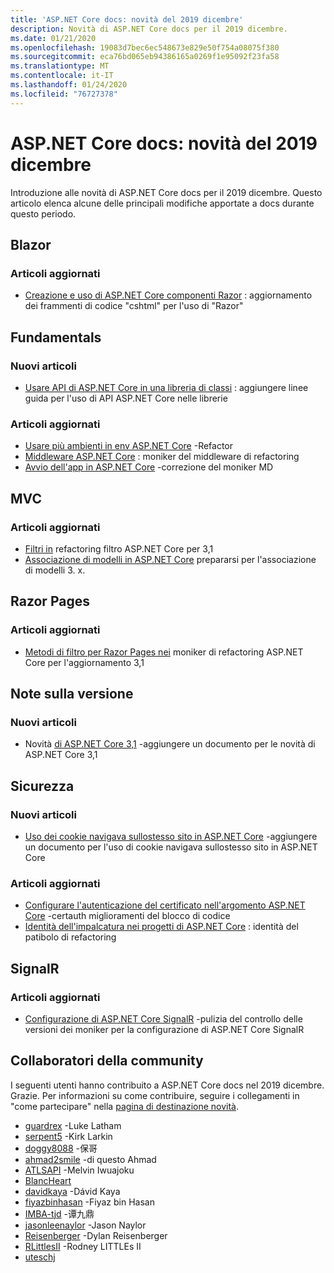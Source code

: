 ```yaml
---
title: 'ASP.NET Core docs: novità del 2019 dicembre'
description: Novità di ASP.NET Core docs per il 2019 dicembre.
ms.date: 01/21/2020
ms.openlocfilehash: 19083d7bec6ec548673e829e50f754a08075f380
ms.sourcegitcommit: eca76bd065eb94386165a0269f1e95092f23fa58
ms.translationtype: MT
ms.contentlocale: it-IT
ms.lasthandoff: 01/24/2020
ms.locfileid: "76727378"
---
```

# <a name="aspnet-core-docs-whats-new-for-december-2019"></a>ASP.NET Core docs: novità del 2019 dicembre

Introduzione alle novità di ASP.NET Core docs per il 2019 dicembre. Questo articolo elenca alcune delle principali modifiche apportate a docs durante questo periodo.

## <a name="blazor"></a>Blazor

### <a name="updated-articles"></a>Articoli aggiornati

- [Creazione e uso di ASP.NET Core componenti Razor](../blazor/components.md) : aggiornamento dei frammenti di codice "cshtml" per l'uso di "Razor"

## <a name="fundamentals"></a>Fundamentals

### <a name="new-articles"></a>Nuovi articoli

- [Usare API di ASP.NET Core in una libreria di classi](../fundamentals/target-aspnetcore.md) : aggiungere linee guida per l'uso di API ASP.NET Core nelle librerie

### <a name="updated-articles"></a>Articoli aggiornati

- [Usare più ambienti in env ASP.NET Core](../fundamentals/environments.md) -Refactor
- [Middleware ASP.NET Core](../fundamentals/middleware/index.md) : moniker del middleware di refactoring
- [Avvio dell'app in ASP.NET Core](../fundamentals/startup.md) -correzione del moniker MD

## <a name="mvc"></a>MVC

### <a name="updated-articles"></a>Articoli aggiornati

- [Filtri in](../mvc/controllers/filters.md) refactoring filtro ASP.NET Core per 3,1
- [Associazione di modelli in ASP.NET Core](../mvc/models/model-binding.md) prepararsi per l'associazione di modelli 3. x.

## <a name="razor-pages"></a>Razor Pages

### <a name="updated-articles"></a>Articoli aggiornati

- [Metodi di filtro per Razor Pages nei](../razor-pages/filter.md) moniker di refactoring ASP.NET Core per l'aggiornamento 3,1

## <a name="release-notes"></a>Note sulla versione

### <a name="new-articles"></a>Nuovi articoli

- Novità [di ASP.NET Core 3,1](../release-notes/aspnetcore-3.1.md) -aggiungere un documento per le novità di ASP.NET Core 3,1

## <a name="security"></a>Sicurezza

### <a name="new-articles"></a>Nuovi articoli

- [Uso dei cookie navigava sullostesso sito in ASP.NET Core](../security/samesite.md) -aggiungere un documento per l'uso di cookie navigava sullostesso sito in ASP.NET Core

### <a name="updated-articles"></a>Articoli aggiornati

- [Configurare l'autenticazione del certificato nell'argomento ASP.NET Core](../security/authentication/certauth.md) -certauth miglioramenti del blocco di codice
- [Identità dell'impalcatura nei progetti di ASP.NET Core](../security/authentication/scaffold-identity.md) : identità del patibolo di refactoring

## <a name="signalr"></a>SignalR

### <a name="updated-articles"></a>Articoli aggiornati

- [Configurazione di ASP.NET Core SignalR](../signalr/configuration.md) -pulizia del controllo delle versioni dei moniker per la configurazione di ASP.NET Core SignalR

## <a name="community-contributors"></a>Collaboratori della community

I seguenti utenti hanno contribuito a ASP.NET Core docs nel 2019 dicembre. Grazie. Per informazioni su come contribuire, seguire i collegamenti in "come partecipare" nella [pagina di destinazione novità](index.yml).

- [guardrex](https://github.com/guardrex) -Luke Latham
- [serpent5](https://github.com/serpent5) -Kirk Larkin
- [doggy8088](https://github.com/doggy8088) -保哥
- [ahmad2smile](https://github.com/ahmad2smile) -di questo Ahmad
- [ATLSAPI](https://github.com/ATLSAPI) -Melvin Iwuajoku
- [BlancHeart](https://github.com/BlancHeart) 
- [davidkaya](https://github.com/davidkaya) -Dávid Kaya
- [fiyazbinhasan](https://github.com/fiyazbinhasan) -Fiyaz bin Hasan
- [IMBA-tjd](https://github.com/imba-tjd) -谭九鼎
- [jasonleenaylor](https://github.com/jasonleenaylor) -Jason Naylor
- [Reisenberger](https://github.com/reisenberger) -Dylan Reisenberger
- [RLittlesII](https://github.com/RLittlesII) -Rodney LITTLEs II
- [uteschj](https://github.com/uteschj) 
